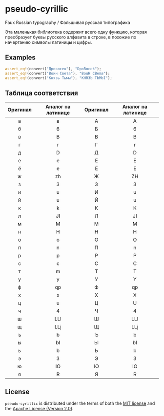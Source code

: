 # pseudo-cyrillic
Faux Russian typography / Фальшивая русская типографика

Эта маленькая библиотека содержит всего одну функцию, 
которая преобразует буквы русского алфавита в строке, 
в похожие по начертанию символы латиницы и цифры.

## Examples
```rust
assert_eq!(convert("Дровосек"), "DpoBocek");
assert_eq!(convert("Воин Света"), "BouH CBema");
assert_eq!(convert("Князь Тьмы"), "KHR3b TbMbI");
```

## Таблица соответствия
Оригинал|Аналог на латинице|Оригинал|Аналог на латинице
:---:|:---:|:---:|:---:
а|a|А|A
б|6|Б|6
в|B|В|B
г|r|Г|r
д|D|Д|D
е|e|Е|E
ё|e|Ё|E
ж|zh|Ж|ZH
з|3|З|3
и|u|И|u
й|u|Й|u
к|k|К|K
л|JI|Л|JI
м|M|М|M
н|H|Н|H
о|o|О|O
п|n|П|n
р|p|Р|P
с|c|С|C
т|m|Т|T
у|y|У|Y
ф|qp|Ф|qp
х|x|Х|X
ц|u|Ц|U
ч|4|Ч|4
ш|LLI|Ш|LLI
щ|LLj|Щ|LLj
ъ|b|Ъ|b
ы|bI|Ы|bI
ь|b|Ь|b
э|3|Э|3
ю|IO|Ю|IO
я|R|Я|R


## License
`pseudo-cyrillic` is distributed under the terms of both the [MIT license](LICENSE-MIT) and the [Apache License (Version 2.0)](LICENSE-APACHE).
